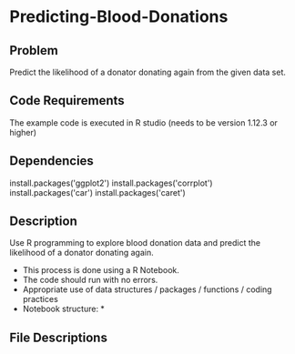 # Predicting-Blood-Donations

## Problem 
Predict the likelihood of a donator donating again from the given data set. 

## Code Requirements 
The example code is executed in R studio (needs to be version 1.12.3 or higher)

## Dependencies 

install.packages('ggplot2')
install.packages('corrplot')
install.packages('car')
install.packages('caret')

## Description 
Use R programming to explore blood donation data and predict the likelihood of a donator donating again. 

* This process is done using a R Notebook. 
* The code should run with no errors.
* Appropriate use of data structures / packages / functions / coding practices 
* Notebook structure: 
    * 


## File Descriptions 
